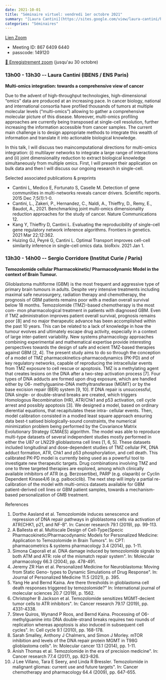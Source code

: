 ```yaml
---
date: 2021-10-01
title: "Séminaire virtuel: vendredi 1er octobre 2021"
summary: "[Laura Cantini](https://sites.google.com/view/laura-cantini/home) (IBENS / ENS Paris) et [Sergio Corridore](https://www.linkedin.com/in/sergio-corridore-678ab675/) (Institut Curie / Paris)"
categories: "Séminaires"
---
```


[Lien Zoom](https://u-bordeaux-fr.zoom.us/j/86764096440?pwd=b01qOG04RTMvRWNOVHBYR1ZIbkVaUT09)
* Meeting ID: 867 6409 6440
* passcode: 149120 

[🎦 Enregistrement
zoom](https://u-bordeaux-fr.zoom.us/rec/share/AtGgDR0G-3Y0V13XDFDxFZd_QLPbFe8fEu26LrnFhZdqTfVXFHRz024tTVFGDKlf.zdz6ydmEfNX-Ec7s) (jusqu'au 30 octobre)
<!--- X9aw9@T= -->

### 13h00 - 13h30 -- Laura Cantini (IBENS / ENS Paris)

**Multi-omics integration: towards a comprehensive view of cancer**

Due to the advent of high-throughput technologies, high-dimensional “omics” data are produced at an increasing pace. In cancer biology, national and international consortia have profiled thousands of tumors at multiple molecular levels (“multi-omics”) allowing to gather a comprehensive molecular picture of this disease. Moreover, multi-omics profiling approaches are currently being transposed at single-cell resolution, further increasing the information accessible from cancer samples. The current main challenge is to design appropriate methods to integrate this wealth of information and translate it into actionable biological knowledge.

In this talk, I will discuss two maincomputational directions for multi-omics integration: (i) multilayer networks to integrate a large range of interactions and (ii) joint dimensionality reduction to extract biological knowledge simultaneously from multiple omics. First, I will present their application on bulk data and then I will discuss our ongoing research in single-cell.

Selected associated publications & preprints
- Cantini L, Medico E, Fortunato S, Caselle M. Detection of gene communities in multi-networks reveals cancer drivers. Scientific reports. 2015 Dec 7;5(1):1-0.
- Cantini, L., Zakeri, P., Hernandez, C., Naldi, A., Thieffry, D., Remy, E., Baudot, A., 2021. Benchmarking joint multi-omics dimensionality reduction approaches for the study of cancer. Nature Communications 12.
- Kang Y, Thieffry D, Cantini L. Evaluating the reproducibility of single-cell gene regulatory network inference algorithms. Frontiers in genetics. 2021 Mar 22;12:362.
- Huizing GJ, Peyré G, Cantini L. Optimal Transport improves cell-cell similarity inference in single-cell omics data. bioRxiv. 2021 Jan 1.

### 13h30 - 14h00 -- Sergio Corridore (Institut Curie / Paris)

**Temozolomide cellular Pharmacokinetic/ Pharmacodynamic Model in the context of Brain Tumour.**

Glioblastoma multiforme (GBM) is the most frequent and aggressive type of primary brain tumours in adults. Despite very intensive treatments including maximal safe neurosurgery, radiation therapy and chemotherapy, the prognosis of GBM patients remains poor with a median overall survival below 18 months. Temozolomide (TMZ)-based chemotherapy is the most com- mon pharmacological treatment in patients with diagnosed GBM. Even if TMZ administration improves patient overall survival, prognosis remains poor [8] and no major therapeutic advance has been accomplished within the past 10 years. This can be related to a lack of knowledge in how the tumour evolves and ultimately escape drug activity, especially in a context of large inter-patient variability.
New systems pharmacology approaches combining experimental and mathematical expertise provide interesting perspectives towards the design of safe and ecient TMZ-based therapies against GBM [2, 4]. The present study aims to do so through the conception of a model of TMZ pharmacokinetics-pharmacodynamics (PK-PD) and of key regulatory networks, capable of reproducing the intracellular events from TMZ exposure to cell rescue or apoptosis. TMZ is a methylating agent that creates lesions on the DNA after a two-step activation process [7]. Four types of DNA adducts are formed upon drug exposure, which are handled either by O6- methylguanine-DNA methyltransferase (MGMT) or by the base excision repair (BER) system [9, 10]. If DNA repair is unsuccessful, DNA single- or double-strand breaks are created, which triggers Homologous Recombination (HR), ATR/Chk1 and p53 activation, cell cycle arrest and possibly apoptosis [3].
We designed a model, based on ordinary dierential equations, that recapitulates these intra- cellular events. Then, model calibration consisted in a modied least square approach ensuring data best-t satised biologically-sound constraints, the numerical minimization problem being performed by the Covariance Matrix Evolutionary Strategy (CMAES) algorithm. The model was able to reproduce multi-type datasets of several independent studies mostly performed in either the U87 or LN229 glioblastoma cell lines [1, 6, 5]. These datasets included longitudinal and dose-dependent studies of TMZ cellular PK, DNA adduct formation, ATR, Chk1 and p53 phosphorylation, and cell death. This calibrated PK-PD model is currently being used as a powerful tool to investigate new therapeutic targets. Drug combinations involving TMZ and one to three targeted therapies are explored, among which clinically available inhibitors of ATR (e.g. Berzosertibe), PARP (e.g. olaparib) or Cyclin Dependent Kinase4/6 (e.g. palbociclib). The next step will imply a partial re-calibration of the model with multi-omics datasets available for GBM patient-derived cell lines or GBM patient samples, towards a mechanism-based personalization of GMB treatment.

References
1.  Dorthe Aasland et al. Temozolomide induces senescence and repression of DNA repair pathways in glioblastoma cells via activation of ATR{CHK1, p21, and NF-B". In: Cancer research 79.1 (2019), pp. 99-113.
2. A Ballesta et al. Multiscale Design of Cell-Type{Specic Pharmacokinetic/Pharmacodynamic Models for Personalized Medicine: Application to Temozolomide in Brain Tumors". In: CPT: pharmacometrics & systems pharmacology 3.4 (2014), pp. 1-11.
3. Simona Caporali et al. DNA damage induced by temozolomide signals to both ATM and ATR: role of the mismatch repair system". In: Molecular pharmacology 66.3 (2004), pp. 478-491.
4. Jeremy ZR Han et al. Personalized Medicine for Neuroblastoma: Moving from Static Geno- types to Dynamic Simulations of Drug Response". In: Journal of Personalized Medicine 11.5 (2021), p. 395.
5. Yang He and Bernd Kaina. Are there thresholds in glioblastoma cell death responses triggered by temozolomide?" In: International journal of molecular sciences 20.7 (2019), p. 1562.
6. Christopher B Jackson et al. Temozolomide sensitizes MGMT-decient tumor cells to ATR inhibitors". In: Cancer research 79.17 (2019), pp. 4331-4338.
7. Steve Quiros, Wynand P Roos, and Bernd Kaina. Processing of O6-methylguanine into DNA double-strand breaks requires two rounds of replication whereas apoptosis is also induced in subsequent cell cycles". In: Cell cycle 9.1 (2010), pp. 168-178.
8. Sarah Smalley, Anthony J Chalmers, and Simon J Morley. mTOR inhibition and levels of the DNA repair protein MGMT in T98G glioblastoma cells". In: Molecular cancer 13.1 (2014), pp. 1-11.
9. Anish Thomas et al. Temozolomide in the era of precision medicine". In: Cancer research 77.4 (2017), pp. 823-826.
10. J Lee Villano, Tara E Seery, and Linda R Bressler. Temozolomide in malignant gliomas: current use and future targets". In: Cancer chemotherapy and pharmacology 64.4 (2009), pp. 647-655.
